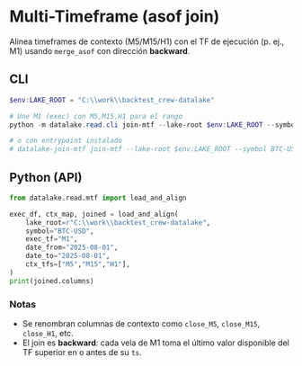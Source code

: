 # Multi-Timeframe (asof join)

Alinea timeframes de contexto (M5/M15/H1) con el TF de ejecución (p. ej., M1) usando `merge_asof` con dirección **backward**.

## CLI

```powershell
$env:LAKE_ROOT = "C:\\work\\backtest_crew-datalake"

# Une M1 (exec) con M5,M15,H1 para el rango
python -m datalake.read.cli join-mtf --lake-root $env:LAKE_ROOT --symbol BTC-USD --exec-tf M1 --from 2025-08-01 --to 2025-08-01 --ctx-tf M5,M15,H1 --out-csv mtf_join.csv

# o con entrypoint instalado
# datalake-join-mtf join-mtf --lake-root $env:LAKE_ROOT --symbol BTC-USD --exec-tf M1 --from 2025-08-01 --to 2025-08-01 --ctx-tf M5,M15,H1 --out-csv mtf_join.csv
```

## Python (API)

```python
from datalake.read.mtf import load_and_align

exec_df, ctx_map, joined = load_and_align(
    lake_root=r"C:\\work\\backtest_crew-datalake",
    symbol="BTC-USD",
    exec_tf="M1",
    date_from="2025-08-01",
    date_to="2025-08-01",
    ctx_tfs=["M5","M15","H1"],
)
print(joined.columns)
```

### Notas
- Se renombran columnas de contexto como `close_M5`, `close_M15`, `close_H1`, etc.
- El join es **backward**: cada vela de M1 toma el último valor disponible del TF superior en o antes de su `ts`.
